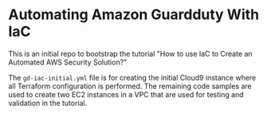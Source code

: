 # Automating Amazon Guardduty With IaC

This is an initial repo to bootstrap the tutorial "How to use IaC to Create an Automated AWS Security Solution?"

The `gd-iac-initial.yml` file is for creating the initial Cloud9 instance where all Terraform configuration is performed.  The remaining code samples are used to create two EC2 instances in a VPC that are used for testing and validation in the tutorial.

